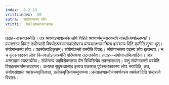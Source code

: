 ```yaml
---
index:  8.2.23
vrittiindex:  56
sutra:  संयोगान्तस्य लोपः
vritti:  balamanorama 
---
```


तदाह--प्रसक्तस्येति। तत्र श्रवणाऽभावात्मके लोपे विहिते श्रवणार्थमुच्चारणमपि नास्तीत्यर्थाल्लभ्यते। प्रसक्तस्य किम्? दधीत्यादौ क्विपोऽश्रवणात्मकलोपस्य प्रत्ययलक्षणमाश्रित्य ह्यस्वस्य पिति कृतीति तुग्मा भूत्। संयोगान्तस्य लोपः। पदस्येत्यधिकृतम्। संयोगोऽन्तो यस्येति विग्रहः। संयोगान्तस्य पदस्य लोप इत्यन्वयः। न च कृत्स्नपदस्य लोपः किन्त्वलोऽन्त्यस्येति परिभाषया तदन्तस्यैव। तदाह--संयोगान्तमित्यादिना। अत्र अन्तग्रहणं स्पष्टार्थमेव। संयोगस्य पदविशेषणतया येन विधिरित्येव तदन्तलाभात्। यत्तु संयोगावन्तौ यस्येति विग्रहलाभार्थमन्तग्रहणम्। अन्यथा सुदृषत्प्रासाद इत्यत्र पकारात् पूर्वस्यतकारस्य लोपः स्यादिति, तन्न, संयोगसंज्ञाया व्यासज्यवृत्तित्वात्, प्रत्येकवृत्तित्वमब्युपगम्या।ञन्तग्रहणप्रयोजनवर्णनस्य व्यर्थत्वादिति शब्दरत्ने विस्तरः।

